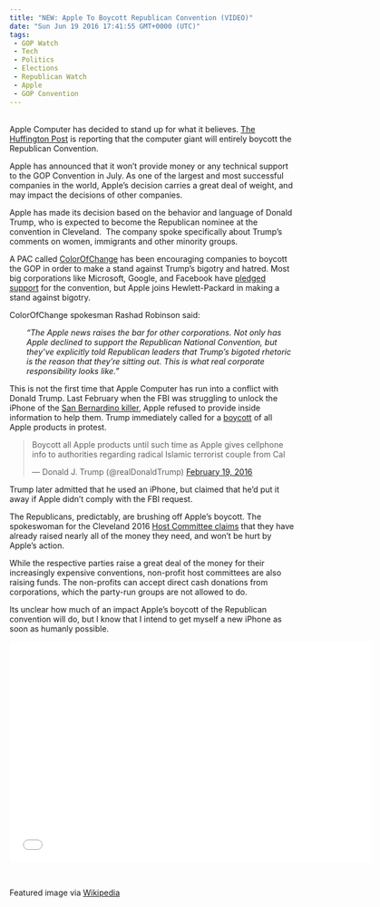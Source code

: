 ```yaml
---
title: "NEW: Apple To Boycott Republican Convention (VIDEO)"
date: "Sun Jun 19 2016 17:41:55 GMT+0000 (UTC)"
tags: 
 - GOP Watch
 - Tech
 - Politics
 - Elections
 - Republican Watch
 - Apple
 - GOP Convention
---
```

<p><!--OffDef--></p><p><!--Ads1--><br>
Apple Computer has decided to stand up for what it believes. <a href="http://www.huffingtonpost.com/entry/apple-republican-national-convention_us_5765a446e4b0853f8bf11eaa?dfkiwtfdjtjglow29" onclick="__gaTracker(&apos;send&apos;, &apos;event&apos;, &apos;outbound-article&apos;, &apos;http://www.huffingtonpost.com/entry/apple-republican-national-convention_us_5765a446e4b0853f8bf11eaa?dfkiwtfdjtjglow29&apos;, &apos;The Huffington Post&apos;);">The Huffington Post</a> is reporting that the computer giant will entirely boycott the Republican Convention.</p><p>Apple has announced that it won&#x2019;t provide money or any technical support to the GOP Convention in July. As one of the largest and most successful companies in the world, Apple&#x2019;s decision carries a great deal of weight, and may impact the decisions of other companies.</p><p>Apple has made its decision based on the behavior and language of Donald Trump, who is expected to become the Republican nominee at the convention in Cleveland. &#xA0;The company spoke specifically about Trump&#x2019;s comments on&#xA0;women, immigrants and other minority groups.</p><p>A PAC called <a href="http://www.colorofchange.org/" onclick="__gaTracker(&apos;send&apos;, &apos;event&apos;, &apos;outbound-article&apos;, &apos;http://www.colorofchange.org/&apos;, &apos;ColorOfChange&apos;);">ColorOfChange</a>&#xA0;has been encouraging companies to boycott the GOP in order to make a stand against Trump&#x2019;s bigotry and hatred. Most big corporations like Microsoft, Google, and Facebook have <a href="http://www.recode.net/2016/6/18/11969350/apple-trump-gop-convention" onclick="__gaTracker(&apos;send&apos;, &apos;event&apos;, &apos;outbound-article&apos;, &apos;http://www.recode.net/2016/6/18/11969350/apple-trump-gop-convention&apos;, &apos;pledged support&apos;);">pledged support</a> for the convention, but Apple joins Hewlett-Packard in making a stand against bigotry.</p><p>ColorOfChange spokesman Rashad Robinson said:</p><p class="p1" style="padding-left: 30px;"><em><span class="s1">&#x201C;The Apple news raises the bar for other corporations. Not only has Apple declined to support the Republican National Convention, but they&#x2019;ve explicitly told Republican leaders that Trump&#x2019;s bigoted rhetoric is the reason that they&#x2019;re sitting out.&#xA0;This is what real corporate responsibility looks like.&#x201D;</span></em></p><p class="p1">This is not the first time that Apple Computer has run into a conflict with Donald Trump. Last February when the FBI was struggling to unlock the iPhone of the <a href="http://www.cnn.com/specials/san-bernardino-shooting" onclick="__gaTracker(&apos;send&apos;, &apos;event&apos;, &apos;outbound-article&apos;, &apos;http://www.cnn.com/specials/san-bernardino-shooting&apos;, &apos;San Bernardino killer&apos;);">San Bernardino killer</a>, Apple refused to provide inside information to help them. Trump immediately called for a <a href="http://www.huffingtonpost.com/entry/donald-trump-apple_us_56c78150e4b0928f5a6bdd3e" onclick="__gaTracker(&apos;send&apos;, &apos;event&apos;, &apos;outbound-article&apos;, &apos;http://www.huffingtonpost.com/entry/donald-trump-apple_us_56c78150e4b0928f5a6bdd3e&apos;, &apos;boycott&apos;);">boycott</a> of all Apple products in protest.</p><blockquote class="twitter-tweet" data-width="500"><p lang="en" dir="ltr">Boycott all Apple products  until such time as Apple gives cellphone info to authorities regarding radical Islamic terrorist couple from Cal</p>
<p>&#x2014; Donald J. Trump (@realDonaldTrump) <a href="https://twitter.com/realDonaldTrump/status/700796528844103680" onclick="__gaTracker(&apos;send&apos;, &apos;event&apos;, &apos;outbound-article&apos;, &apos;https://twitter.com/realDonaldTrump/status/700796528844103680&apos;, &apos;February 19, 2016&apos;);">February 19, 2016</a></p></blockquote><p><script async src="//platform.twitter.com/widgets.js" charset="utf-8"></script></p><p><!--Ads2--></p><p>Trump later admitted that he used an iPhone, but claimed that he&#x2019;d put it away if Apple didn&#x2019;t comply with the FBI request.</p><p class="p1">The Republicans, predictably, are brushing off Apple&#x2019;s&#xA0;boycott. The spokeswoman for the Cleveland 2016 <a href="http://www.huffingtonpost.com/entry/apple-republican-national-convention_us_5765a446e4b0853f8bf11eaa?dfkiwtfdjtjglow29" onclick="__gaTracker(&apos;send&apos;, &apos;event&apos;, &apos;outbound-article&apos;, &apos;http://www.huffingtonpost.com/entry/apple-republican-national-convention_us_5765a446e4b0853f8bf11eaa?dfkiwtfdjtjglow29&apos;, &apos;Host Committee claims&apos;);">Host Committee claims</a> that they have already raised nearly all of the money they need, and won&#x2019;t be hurt by Apple&#x2019;s action.</p><p class="p1">While the respective parties raise a great deal of the money for their increasingly expensive conventions, non-profit host committees are also raising funds. The non-profits can accept direct cash donations from corporations, which the party-run groups are not allowed to do.</p><p class="p1">Its unclear how much of an impact Apple&#x2019;s boycott of the Republican convention will do, but I know that I intend to get myself a new iPhone as soon as humanly possible.</p><p><span class="embed-youtube" style="text-align:center; display: block;"><iframe class="youtube-player" type="text/html" width="640" height="390" src="//www.youtube.com/embed/D59oezEyeQI?version=3&amp;rel=1&amp;fs=1&amp;autohide=2&amp;showsearch=0&amp;showinfo=1&amp;iv_load_policy=1&amp;wmode=transparent" allowfullscreen="true" style="border:0;"></iframe></span></p><p>&#xA0;</p><p class="p1">Featured image via <a href="https://en.wikipedia.org/wiki/Apple_Campus" onclick="__gaTracker(&apos;send&apos;, &apos;event&apos;, &apos;outbound-article&apos;, &apos;https://en.wikipedia.org/wiki/Apple_Campus&apos;, &apos;Wikipedia&apos;);">Wikipedia</a></p><p>&#xA0;</p>